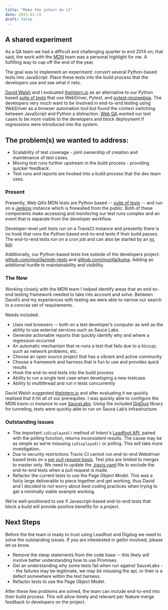 ```yaml
---
title: "Make the intern do it"
date: 2015-01-15
draft: false
---
```


## A shared experiment

As a QA team we had a difficult and challenging quarter to end 2014 on; that said,
the work with the [MDN](https://developer.mozilla.org/) team was a personal highlight for me. A fulfilling way to cap
off the end of the year.

The goal was to implement an experiment: convert several Python-based tests into JavaScript. Place these tests into the build process that the developers use and see what it nets.

[David Walsh](http://davidwalsh.name/) and I evaluated [theIntern.io](https://theintern.io/) as an alternative to our Python based
[suite of tests](https://github.com/mozilla/mdn-tests/) that use WebDriver, Pytest, and [pytest-mozwebqa](https://github.com/mozilla/pytest-mozwebqa). The developers very much want to be involved in end-to-end testing using WebDriver as a browser automation tool but found the context switching between JavaScript and Python a distraction. [Web QA](https://quality.mozilla.org/teams/web-qa/)
wanted our test cases to be more visible to the developers and block deployment if
regressions were introduced into the system.

## The problem(s) we wanted to address:

* Scalability of test coverage - joint ownership of creation and maintenance of test cases.
* Moving test runs further upstream in the build process - providing
  quicker feedback.
* Test runs and reports are hooked into a build process that the dev team
  uses.

### Present

Presently, Web QA’s MDN tests are Python based -- [suite of tests](https://github.com/mozilla/mdn-tests/) -- and run on a [Jenkins](http://jenkins-ci.org/) instance which is firewalled from the public. Both of these components make
accessing and monitoring our test runs complex and an event that is separate from the developer workflow.

Developer-level unit tests run on a TravisCI instance and presently there is no hook that runs the Python based end-to-end tests if their build passes. The end-to-end tests run on a cron job and can also be started by an [irc bot](https://github.com/mozilla/mozwebqa-bot).

Additionally, our Python-based tests live outside of the developers project: [github.com/mozilla/mdn-tests](https://github.com/mozilla/mdn-tests/) and [github.com/mozilla/kuma](https://github.com/mozilla/kuma/). Adding an additional hurdle to maintainability and visibility.

### The New

Working closely with the MDN team I helped identify areas that an end-to-end testing framework needed to take into account and solve. Between David’s and my experiences with testing we were able to narrow our search to a concise set of requirements.

Needs included:

* Uses real browsers -- both on a test developer’s computer as well as the ability to use external services such as Sauce Labs.
* Generate actionable reports that quickly identify why and where a regression occurred
* An automatic mechanism that re-runs a test that fails due to a hiccup; such as network problems, etc.
* Choose an open source project that has a vibrant and active community
* Choose a framework and harness that is fun to use and provides quick results
* Hook the end-to-end tests into the build process
* Ability to run a single test case when developing a new testcase
* Ability to multithread and run n tests concurrently

David Walsh suggested [theIntern.io](https://theintern.io/) and after evaluating it we quickly realized
that it hit all of our prerequites. I was quickly able to configure the
MDN travis-ci instance to use [SauceLabs](https://docs.saucelabs.com/ci-integrations/travis-ci/). Using the included [DigDug](https://theintern.github.io/digdug/index.html) library
for tunneling, tests were quickly able to run on Sauce Lab’s infrastructure.


### Outstanding issues

* The important `isDisplayed()` method of Intern's [Leadfoot API](https://theintern.github.io/leadfoot/index.html), paired with the polling function, returns inconsistent results. The cause may be as simple as we’re misusing `isDisplayed()` or polling. This will take more investigation.
*  Due to security restrictions Travis-CI cannot run end-to-end Webdriver based tests on a [per pull request basis](https://docs.travis-ci.com/user/pull-requests/#Security-Restrictions-when-testing-Pull-Requests). Test jobs are limited to merges to master only. We need to update the [.travis.yaml](https://github.com/mdn/kuma/pull/2947/files) file to exclude the end-to-end tests when a pull request is made.
* Refactor the current tests to use the Page Object Model. This was a fairly large deliverable to piece together and get working, thus David and I decided to not worry about best coding practices when trying to get a minimally viable example working.

We’re well-positioned to see if Javascript-based end-to-end tests that block a build will provide positive benefits for a project.

## Next Steps

Before the the team is ready to trust using Leadfoot and Digdug we need to
solve the outstanding issues. If you are intestested in gettin involved,
please let us know.

* Remove the sleep statements from the code base -- this likely will involve better understanding how to use Promises.
* Get an understanding why some tests fail when run against SauceLabs -- the failures may be legitimate, we may be misusing the api, or their is a defect somewhere within the test harness.
* Refactor tests to use the Page Object Model.

After these few problems are solved, the team can include end-to-end into their
build process. This will allow timely and relevant per feature merge feedback
to developers on the project.

